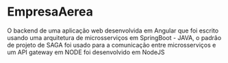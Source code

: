 # EmpresaAerea
O backend de uma aplicação web desenvolvida em Angular que foi escrito usando uma arquitetura de microsserviços em SpringBoot - JAVA, o padrão de projeto de SAGA foi usado para a comunicação entre microsserviços e um API gateway em NODE foi desenvolvido em NodeJS

